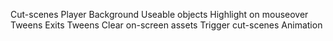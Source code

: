 Cut-scenes
Player
Background
Useable objects
    Highlight on mouseover
    Tweens
Exits
    Tweens
    Clear on-screen assets
    Trigger cut-scenes
Animation


